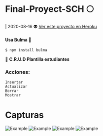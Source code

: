 # Final-Proyect-SCH :full_moon:

|  2020-08-16 :alien:
[Ver este proyecto en Heroku](https://fina1proyect.herokuapp.com/ "Heroku Link") 

#### Usa Bulma :crystal_ball:
`$ npm install bulma`

:notebook: **C.R.U.D Plantilla estudiantes** 

### Acciones: 
	Insertar 
	Actualizar
	Borrar
	Mostrar

# Capturas

![Example](https://github.com/MariaDelCarmenHernandezDiaz/Final-Proyect-SCH/blob/master/Capturas/MCHD_1.PNG "Example")
![Example](https://github.com/MariaDelCarmenHernandezDiaz/Final-Proyect-SCH/blob/master/Capturas/MCHD_2.PNG "Example")
![Example](https://github.com/MariaDelCarmenHernandezDiaz/Final-Proyect-SCH/blob/master/Capturas/MCHD_3.PNG "Example")
![Example](https://github.com/MariaDelCarmenHernandezDiaz/Final-Proyect-SCH/blob/master/Capturas/MCHD_4.PNG "Example")
